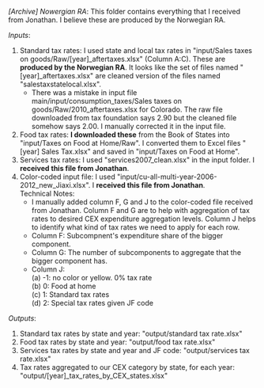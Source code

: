 *[Archive] Nowergian RA*: This folder contains everything that I received from Jonathan. I believe these are produced by the Norwegian RA.   
    
*Inputs*:   
1. Standard tax rates: I used state and local tax rates in "input/Sales taxes on goods/Raw/[year]_aftertaxes.xlsx" (Column A:C). These are **produced by the Norwegian RA**. It looks like the set of files named "[year]_aftertaxes.xlsx" are cleaned version of the files named "salestaxstatelocal.xlsx".      
   - There was a mistake in input file main/input/consumption_taxes/Sales taxes on goods/Raw/2010_aftertaxes.xlsx for Colorado. The raw file downloaded from tax foundation says 2.90          but the cleaned file somehow says 2.00. I manually corrected it in the input file.     
2. Food tax rates: **I downloaded these** from the Book of States into "input/Taxes on Food at Home/Raw". I converted them to Excel files "[year] Sales Tax.xlsx" and saved in "input/Taxes on Food at Home".     
3. Services tax rates: I used "services2007_clean.xlsx" in the input folder. I **received this file from Jonathan**.     
4. Color-coded input file: I used "input/cu-all-multi-year-2006-2012_new_Jiaxi.xlsx". I **received this file from Jonathan**.    
   Technical Notes:     
   - I manually added column F, G and J to the color-coded file received from Jonathan. Column F and G are to help with aggregation of tax rates to desired CEX expenditure aggregation       levels. Column J helps to identify what kind of tax rates we need to apply for each row.   
   - Column F: Subcompnent's expenditure share of the bigger component.   
   - Column G: The number of subcomponents to aggregate that the bigger component has.   
   - Column J:     
        (a) -1: no color or yellow. 0% tax rate      
        (b) 0: Food at home      
        (c) 1: Standard tax rates       
        (d) 2: Special tax rates given JF code       
      
*Outputs*:
1. Standard tax rates by state and year: "output/standard tax rate.xlsx"   
2. Food tax rates by state and year: "output/food tax rate.xlsx"   
3. Services tax rates by state and year and JF code: "output/services tax rate.xlsx"    
4. Tax rates aggregated to our CEX category by state, for each year: "output/[year]_tax_rates_by_CEX_states.xlsx"    

